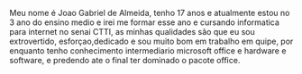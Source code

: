 Meu nome é Joao Gabriel de Almeida, tenho 17 anos e atualmente estou no 3 ano do ensino medio e irei me formar esse ano  e cursando informatica para internet no senai CTTI, as minhas qualidades são que eu sou extrovertido, esforçao,dedicado e sou muito bom em trabalho em quipe, por enquanto tenho conhecimento intermediario microsoft office e hardware e software, e predendo ate o final ter dominado o pacote office.
